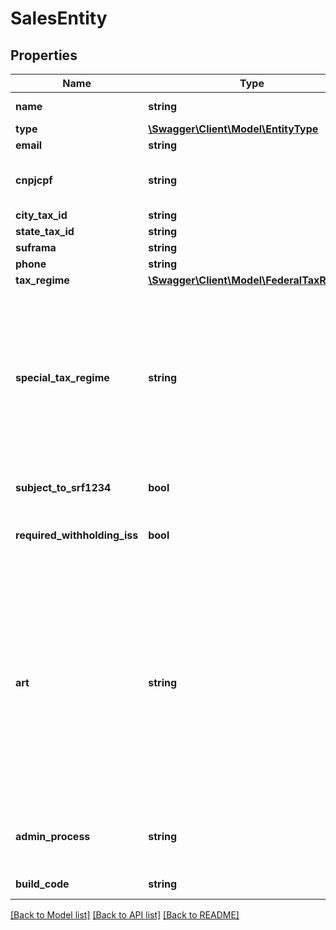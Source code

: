 # SalesEntity

## Properties
Name | Type | Description | Notes
------------ | ------------- | ------------- | -------------
**name** | **string** | SERVICE BUYER NAME OFFICIAL | [optional] 
**type** | [**\Swagger\Client\Model\EntityType**](EntityType.md) |  | 
**email** | **string** | Entity Email | [optional] 
**cnpjcpf** | **string** | CNPJ/CPF of Sales Buyer, if CPF pattern is &#39;[0-9]{11}&#39; if CNPJ pattern is &#39;[0-9]{14}&#39; | [optional] 
**city_tax_id** | **string** | City Tax ID | [optional] 
**state_tax_id** | **string** | State Tax ID | [optional] 
**suframa** | **string** | Suframa ID | [optional] 
**phone** | **string** | Entity Phone | [optional] 
**tax_regime** | [**\Swagger\Client\Model\FederalTaxRegime**](FederalTaxRegime.md) |  | 
**special_tax_regime** | **string** | Entity Special Tax Regime  - &#39;MEM&#39; # Microempresa municipal - &#39;EST&#39; # Estimativa - &#39;SPR&#39; # Sociedade de profissionais - &#39;COP&#39; # Cooperativa - &#39;MEI&#39; # Microempresário Individual (MEI) - &#39;MPP&#39; # Microempresário e Empresa de Pequeno Porte (ME EPP) | [optional] 
**subject_to_srf1234** | **bool** | Companies subject to rule follow same rule of Government | [optional] 
**required_withholding_iss** | **bool** | If Withholding ISS is required, independently the rules applied. | [optional] 
**art** | **string** | technical note. Anota\\u00e7\\u00e3o de Responsabilidade T\\u00e9cnica-ART, estabelece que todos os contratos referentes à  execu\\u00e7\\u00e3o de servi\\u00e7os ou obras de Engenharia, Agronomia, Geologia, Geografia ou Meteorologia dever\\u00e3o ser objeto de anota\\u00e7\\u00e3o no Conselho Regional de Engenharia e Agronomia | [optional] 
**admin_process** | **string** | PROCESS NUMBER TO ISS SUSPENDED FOR ADMINISTRATIVE PROCESS | [optional] 
**build_code** | **string** | Business code. Código da obra OBRA | [optional] 

[[Back to Model list]](../README.md#documentation-for-models) [[Back to API list]](../README.md#documentation-for-api-endpoints) [[Back to README]](../README.md)


